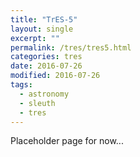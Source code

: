 ```yaml
---
title: "TrES-5"
layout: single
excerpt: ""
permalink: /tres/tres5.html
categories: tres
date: 2016-07-26
modified: 2016-07-26
tags:
  - astronomy
  - sleuth
  - tres
---
```


<!--
TODO:

-->

Placeholder page for now...

